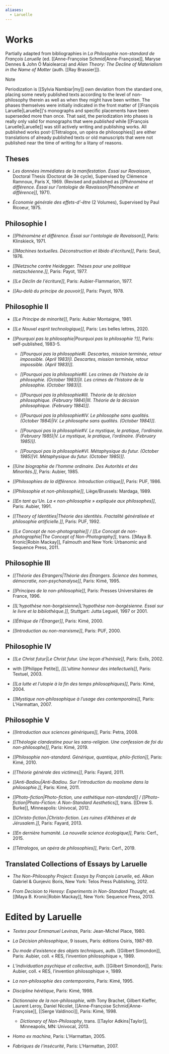 ```yaml
---
aliases:
  - Laruelle
---
```

# Works

Partially adapted from bibliographies in _La Philosophie non-standard de François Laruelle_ (ed. [[Anne-Françoise Schmid|Anne-Françoise]], Maryse Dennes & John Ó Maiolearca) and _Alien Theory: The Decline of Materialism in the Name of Matter_ (auth. [[Ray Brassier]]).

>[!note]
>Periodization is [[Sylvia Nambiar|my]] own deviation from the standard one, placing some newly published texts according to the level of non-philosophy therein as well as when they might have been written. The phases themselves were initially indicated in the front matter of [[François Laruelle|Laruelle]]'s monographs and specific placements have been superseded more than once. That said, the periodization into phases is really only valid for monographs that were _published_ while [[François Laruelle|Laruelle]] was still actively writing and publishing works. All published works post-[[Tétralogos, un opéra de philosophies]] are either translations of already published texts or old manuscripts that were not published near the time of writing for a litany of reasons.

## Theses

- _Les données immédiates de la manifestation. Essai sur Ravaisson_, Doctoral Thesis (Doctorat de 3è cycle), Supervised by Clémence Ramnoux, Paris X, 1969. (Revised and published as _[[Phénomène et différence. Éssai sur l'ontologie de Ravaisson|Phénomène et différence]]_, 1971).

- _Économie générale des effets-d’-être_ (2 Volumes), Supervised by Paul Ricoeur, 1975.


## Philosophie I

- _[[Phénomène et différence. Éssai sur l'ontologie de Ravaisson]]_, Paris: Klinskieck, 1971.

- _[[Machines textuelles. Déconstruction et libido d'écriture]]_, Paris: Seuil, 1976.

- _[[Nietzsche contre Heidegger. Thèses pour une politique nietzschéenne.]]_, Paris: Payot, 1977.

- _[[Le Déclin de l'écriture]]_, Paris: Aubier-Flammarion, 1977.

- _[[Au-delà du principe de pouvoir]]_, Paris: Payot, 1978.


## Philosophie II

- _[[Le Principe de minorité]]_, Paris: Aubier Montaigne, 1981.

- _[[Le Nouvel esprit technologique]]_, Paris: Les belles lettres, 2020.

- _[[Pourquoi pas la philosophie|Pourquoi pas la philosophie ?]]_, Paris: self-published, 1983-5.
 
    - _[[Pourquoi pas la philosophie#I. Descartes, mission terminée, retour impossible. (April 1983)|I. Descartes, mission terminée, retour impossible. (April 1983)]]_.
    
    - _[[Pourquoi pas la philosophie#II. Les crimes de l’histoire de la philosophie. (October 1983)|II. Les crimes de l’histoire de la philosophie. (October 1983)]]_.
    
    - _[[Pourquoi pas la philosophie#III. Théorie de la décision philosophique. (February 1984)|III. Théorie de la décision philosophique. (February 1984)]]_.
    
    - _[[Pourquoi pas la philosophie#IV. Le philosophe sans qualités. (October 1984)|IV. Le philosophe sans qualités. (October 1984)]]_.
    
    - _[[Pourquoi pas la philosophie#V. Le mystique, le pratique, l’ordinaire. (February 1985)|V. Le mystique, le pratique, l’ordinaire. (February 1985)]]_.
    
    - _[[Pourquoi pas la philosophie#VI. Métaphysique du futur. (October 1985)|VI. Métaphysique du futur. (October 1985)]]_.

- _[[Une biographie de l’homme ordinaire. Des Autorités et des Minorités.]]_, Paris: Aubier, 1985.

- _[[Philosophies de la différence. Introduction critique]]_, Paris: PUF, 1986.

- _[[Philosophie et non-philosophie]]_, Liège/Brussels: Mardaga, 1989.

- _[[En tant qu’Un. La « non-philosophie » expliquée aux philosophes]]_, Paris: Aubier, 1991.

- _[[Theory of Identities|Théorie des identités. Fractalité généralisée et philosophie artificielle.]]_, Paris: PUF, 1992.

- _[[Le Concept de non-photographie]] / [[Le Concept de non-photographie|The Concept of Non-Photography]]_, trans. [[Maya B. Kronic|Robin Mackay]], Falmouth and New York: Urbanomic and Sequence Press, 2011.


## Philosophie III

- _[[Théorie des Etrangers|Théorie des Étrangers. Science des hommes, démocratie, non-psychanalyse]]_, Paris: Kimé, 1995.

- _[[Principes de la non-philosophie]]_, Paris: Presses Universitaires de France, 1996.

- _[[L’hypothèse non-borgésienne|L’hypothèse non-borgésienne. Essai sur le livre et la bibliothèque.]]_, Stuttgart: Jutta Legueil, 1997 or 2001.

- _[[Éthique de l’Étranger]]_, Paris: Kimé, 2000.

- _[[Introduction au non-marxisme]]_, Paris: PUF, 2000.


## Philosophie IV

- _[[Le Christ futur|Le Christ futur. Une leçon d'hérésie]]_, Paris: Exils, 2002.

- with [[Philippe Petite]], _[[L'ultime honneur des intellectuels]]_, Paris: Textuel, 2003.

- _[[La lutte et l'utopie à la fin des temps philosophiques]]_, Paris: Kimé, 2004.

- _[[Mystique non-philosophique à l’usage des contemporains]]_, Paris: L'Harmattan, 2007.


## Philosophie V

- _[[Introduction aux sciences génériques]]_, Paris: Petra, 2008.

- _[[Théologie clandestine pour les sans-religion. Une confession de foi du non-philosophe]]_, Paris: Kimé, 2019.

- _[[Philosophie non-standard. Générique, quantique, philo-fiction]]_, Paris: Kimé, 2010.

- _[[Théorie générale des victimes]]_, Paris: Fayard, 2011.

- _[[Anti-Badiou|Anti-Badiou. Sur l'introduction du maoïsme dans la philosophie.]]_, Paris: Kimé, 2011.

- _[[Photo-fiction|Photo-fiction, une esthétique non-standard]] / [[Photo-fiction|Photo-Fiction: A Non-Standard Aesthetics]]_, trans. [[Drew S. Burke]], Minneapolis: Univocal, 2012.

- _[[Christo-fiction.|Christo-fiction. Les ruines d'Athènes et de Jérusalem.]]_, Paris: Fayard, 2013.

- _[[En dernière humanité. La nouvelle science écologique]]_, Paris: Cerf., 2015.

- _[[Tétralogos, un opéra de philosophies]]_, Paris: Cerf., 2019.

## Translated Collections of Essays by Laruelle

- _The Non-Philosophy Project: Essays by François Laruelle_, ed. Alkon Gabriel & Gunjevic Boris, New York: Telos Press Publishing, 2012.

- _From Decision to Heresy: Experiments in Non-Standard Thought_, ed. [[Maya B. Kronic|Robin Mackay]], New York: Sequence Press, 2013.

# Edited by Laruelle

- _Textes pour Emmanuel Levinas_, Paris: Jean-Michel Place, 1980.

- _La Décision philosophique_, 9 issues, Paris: éditions Osiris, 1987-89.

- _Du mode d’existence des objets techniques_, auth. [[Gilbert Simondon]], Paris: Aubier, coll. « RES, l’invention philosophique », 1989.

- _L’individuation psychique et collective_, auth. [[Gilbert Simondon]], Paris: Aubier, coll. « RES, l’invention philosophique », 1989.

- _La non-philosophie des contemporains_, Paris: Kimé, 1995.

- _Discipline hérétique_, Paris: Kimé, 1998.

- _Dictionnaire de la non-philosophie_, with Tony Brachet, Gilbert Kieffer, Laurent Leroy, Daniel Nicolet, [[Anne-Françoise Schmid|Anne-Françoise]], [[Serge Valdinoci]], Paris: Kimé, 1998.
    - _Dictionary of Non-Philosophy_, trans. [[Taylor Adkins|Taylor]], Minneapolis, MN: Univocal, 2013.

- _Homo ex machina_, Paris: L'Harmattan, 2005.

- _Fabriques de l’insécurité_, Paris: L'Harmattan, 2007.